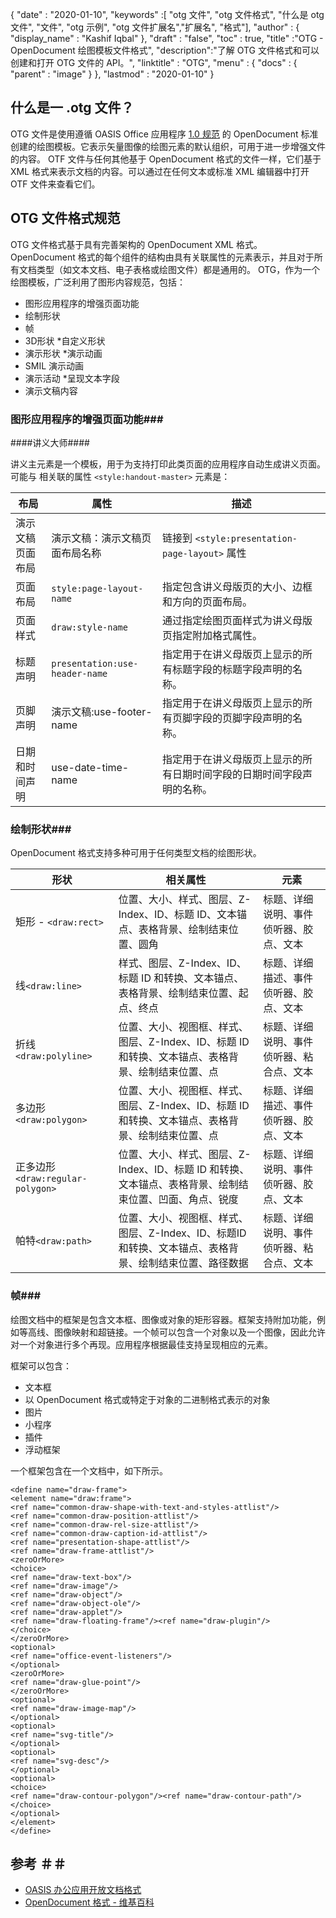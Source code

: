{
  "date" : "2020-01-10",
  "keywords" :[ "otg 文件", "otg 文件格式", "什么是 otg 文件", "文件", "otg 示例", "otg 文件扩展名","扩展名", "格式"],
  "author" : {
    "display_name" : "Kashif Iqbal"
},
  "draft" : "false",
  "toc" : true,
  "title" :"OTG - OpenDocument 绘图模板文件格式",
  "description":"了解 OTG 文件格式和可以创建和打开 OTG 文件的 API。",
  "linktitle" : "OTG",
  "menu" : {
    "docs" : {
      "parent" : "image"
}
},
  "lastmod" : "2020-01-10"
}

## 什么是一 .otg 文件？

OTG 文件是使用遵循 OASIS Office 应用程序 [1.0 规范](https://www.oasis-open.org/committees/download.php/12572/OpenDocument-v1.0-os.pdf) 的 OpenDocument 标准创建的绘图模板。它表示矢量图像的绘图元素的默认组织，可用于进一步增强文件的内容。 OTF 文件与任何其他基于 OpenDocument 格式的文件一样，它们基于 XML 格式来表示文档的内容。可以通过在任何文本或标准 XML 编辑器中打开 OTF 文件来查看它们。

## OTG 文件格式规范 ##

OTG 文件格式基于具有完善架构的 OpenDocument XML 格式。 OpenDocument 格式的每个组件的结构由具有关联属性的元素表示，并且对于所有文档类型（如文本文档、电子表格或绘图文件）都是通用的。 OTG，作为一个绘图模板，广泛利用了图形内容规范，包括：

* 图形应用程序的增强页面功能
* 绘制形状
* 帧
* 3D形状
*自定义形状
* 演示形状
*演示动画
* SMIL 演示动画
* 演示活动
*呈现文本字段
* 演示文稿内容

### 图形应用程序的增强页面功能###
####讲义大师####

讲义主元素是一个模板，用于为支持打印此类页面的应用程序自动生成讲义页面。
可能与 相关联的属性 `<style:handout-master>` 元素是：

|布局|属性|描述
---|---|---|
|演示文稿页面布局|演示文稿：演示文稿页面布局名称|链接到 `<style:presentation-page-layout>`  属性
|页面布局|`style:page-layout-name` |指定包含讲义母版页的大小、边框和方向的页面布局。
|页面样式|`draw:style-name`|通过指定绘图页面样式为讲义母版页指定附加格式属性。|
|标题声明| `presentation:use-header-name`|指定用于在讲义母版页上显示的所有标题字段的标题字段声明的名称。
|页脚声明|演示文稿:use-footer-name|指定用于在讲义母版页上显示的所有页脚字段的页脚字段声明的名称。
|日期和时间声明|use-date-time-name|指定用于在讲义母版页上显示的所有日期时间字段的日期时间字段声明的名称。

### 绘制形状###
OpenDocument 格式支持多种可用于任何类型文档的绘图形状。

|形状|相关属性|元素
---|---|---|
矩形 - `<draw:rect>` |位置、大小、样式、图层、Z-Index、ID、标题 ID、文本锚点、表格背景、绘制结束位置、圆角|标题、详细说明、事件侦听器、胶点、文本
线`<draw:line>` |样式、图层、Z-Index、ID、标题 ID 和转换、文本锚点、表格背景、绘制结束位置、起点、终点|标题、详细描述、事件侦听器、胶点、文本
折线`<draw:polyline>` |位置、大小、视图框、样式、图层、Z-Index、ID、标题 ID 和转换、文本锚点、表格背景、绘制结束位置、点|标题、详细说明、事件侦听器、粘合点、文本
多边形`<draw:polygon>` |位置、大小、视图框、样式、图层、Z-Index、ID、标题 ID 和转换、文本锚点、表格背景、绘制结束位置、点|标题、详细描述、事件侦听器、胶点、文本
|正多边形 `<draw:regular-polygon>` |位置、大小、样式、图层、Z-Index、ID、标题 ID 和转换、文本锚点、表格背景、绘制结束位置、凹面、角点、锐度|标题、详细说明、事件侦听器、胶点、文本
|帕特`<draw:path>` |位置、大小、视图框、样式、图层、Z-Index、ID、标题ID和转换、文本锚点、表格背景、绘制结束位置、路径数据|标题、详细说明、事件侦听器、粘合点、文本

### 帧###
绘图文档中的框架是包含文本框、图像或对象的矩形容器。框架支持附加功能，例如等高线、图像映射和超链接。一个帧可以包含一个对象以及一个图像，因此允许对一个对象进行多个再现。应用程序根据最佳支持呈现相应的元素。

框架可以包含：
* 文本框
* 以 OpenDocument 格式或特定于对象的二进制格式表示的对象
* 图片
* 小程序
* 插件
* 浮动框架

一个框架包含在一个文档中，如下所示。

```
<define name="draw-frame">
<element name="draw:frame">
<ref name="common-draw-shape-with-text-and-styles-attlist"/>
<ref name="common-draw-position-attlist"/>
<ref name="common-draw-rel-size-attlist"/>
<ref name="common-draw-caption-id-attlist"/>
<ref name="presentation-shape-attlist"/>
<ref name="draw-frame-attlist"/>
<zeroOrMore>
<choice>
<ref name="draw-text-box"/>
<ref name="draw-image"/>
<ref name="draw-object"/>
<ref name="draw-object-ole"/>
<ref name="draw-applet"/>
<ref name="draw-floating-frame"/><ref name="draw-plugin"/>
</choice>
</zeroOrMore>
<optional>
<ref name="office-event-listeners"/>
</optional>
<zeroOrMore>
<ref name="draw-glue-point"/>
</zeroOrMore>
<optional>
<ref name="draw-image-map"/>
</optional>
<optional>
<ref name="svg-title"/>
</optional>
<optional>
<ref name="svg-desc"/>
</optional>
<optional>
<choice>
<ref name="draw-contour-polygon"/><ref name="draw-contour-path"/>
</choice>
</optional>
</element>
</define>
```

## 参考 ＃＃
* [OASIS 办公应用开放文档格式](https://www.oasis-open.org/committees/tc_home.php?wg_abbrev=office)
* [OpenDocument 格式 - 维基百科](https://en.wikipedia.org/wiki/OpenDocument)


